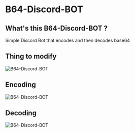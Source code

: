 # B64-Discord-BOT

## What's this B64-Discord-BOT ?
Simple Discord Bot that encodes and then decodes base64


## Thing to modify
![B64-Discord-BOT](https://imgur.com/35TLsLP.png)

## Encoding
![B64-Discord-BOT](https://imgur.com/ITPmEso.png)

## Decoding

![B64-Discord-BOT](https://imgur.com/0bqTYcN.png)
